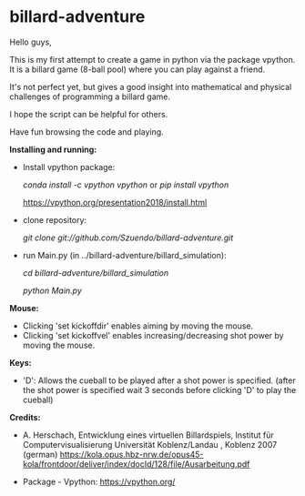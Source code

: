 # billard-adventure

Hello guys, 

This is my first attempt to create a game in python via the package vpython. It is a billard game (8-ball pool) where you can play against a friend.

It's not perfect yet, but gives a good insight into mathematical and physical challenges of programming a billard game.

I hope the script can be helpful for others. 

Have fun browsing the code and playing.

**Installing and running:**
- Install vpython package:

  *conda install -c vpython vpython* or *pip install vpython*

  https://vpython.org/presentation2018/install.html

- clone repository:

  *git clone git://github.com/Szuendo/billard-adventure.git*

- run Main.py (in ../billard-adventure/billard_simulation): 
  
  *cd billard-adventure/billard_simulation*
  
  *python Main.py* 

**Mouse:**
- Clicking 'set kickoffdir' enables aiming by moving the mouse. 
- Clicking 'set kickoffvel' enables increasing/decreasing shot power by moving the mouse. 

**Keys:**
- 'D': Allows the cueball to be played after a shot power is specified. 
  (after the shot power is specified wait 3 seconds before clicking 'D' to play the cueball)

**Credits:**

* A. Herschach, Entwicklung eines virtuellen Billardspiels, Institut für Computervisualisierung Universität Koblenz/Landau , Koblenz 2007 (german)
https://kola.opus.hbz-nrw.de/opus45-kola/frontdoor/deliver/index/docId/128/file/Ausarbeitung.pdf

* Package - Vpython: 
https://vpython.org/

